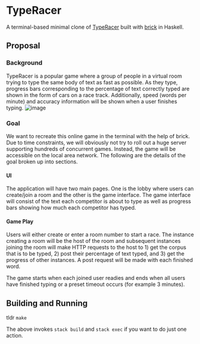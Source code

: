 # TypeRacer

A terminal-based minimal clone of [TypeRacer](https://play.typeracer.com/) built with [brick](https://github.com/jtdaugherty/brick) in Haskell.

## Proposal

### Background

TypeRacer is a popular game where a group of people in a virtual room trying to type the same body of text as fast as possible. As they type, progress bars corresponding to the percentage of text correctly typed are shown in the form of cars on a race track. Additionally, speed (words per minute) and accuracy information will be shown when a user finishes typing. ![image](https://user-images.githubusercontent.com/13091869/200763468-9f7d7c81-91e5-4363-9e5b-f1d4402fc08b.png)

### Goal

We want to recreate this online game in the terminal with the help of brick. Due to time constraints, we will obviously not try to roll out a huge server supporting hundreds of concurrent games. Instead, the game will be accessible on the local area network. The following are the details of the goal broken up into sections.

#### UI

The application will have two main pages. One is the lobby where users can create/join a room and the other is the game interface. The game interface will consist of the text each competitor is about to type as well as progress bars showing how much each competitor has typed.

#### Game Play

Users will either create or enter a room number to start a race. The instance creating a room will be the host of the room and subsequent instances joining the room will make HTTP requests to the host to 1) get the corpus that is to be typed, 2) post their percentage of text typed, and 3) get the progress of other instances. A post request will be made with each finished word.

The game starts when each joined user readies and ends when all users have finished typing or a preset timeout occurs (for example 3 minutes).

## Building and Running

tldr `make`

The above invokes `stack build` and `stack exec` if you want to do just one action.
